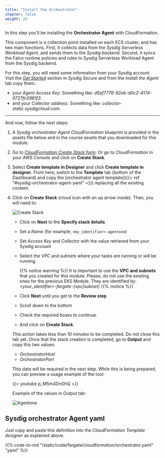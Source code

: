 ```yaml
---
title: "Install the Orchestrator"
chapter: false
weight: 20
---
```


In this step you'll be installing the **Orchestrator Agent** with CloudFormation.

This component is a collection point installed on each ECS cluster, 
and has two main functions. First, it collects data from the *Sysdig Serverless Workload Agent*, 
and sends them to the *Sysdig backend*. 
Second, it syncs the Falco runtime policies and rules to Sysdig Serverless Workload Agent 
from the Sysdig backend.


For this step, you will need some information from your Sysdig account.
Visit the [*Get Started*](https://secure.sysdig.com/#/onboarding) section in *Sysdig Secure*
and from the *Install the Agent* tab copy them.:

- your *Agent Access Key*: Something like: *d5ef7776-92eb-d0c2-4174-0727fc0981f3*.
- and your *Collector address*. Something like: *collector-static.sysdigcloud.com*.

---

And now, follow the next steps:

1. A *Sysdig orchestrator Agent CloudFormation* blueprint is provided in the assets file below 
   and in the course assets that you downloaded for this module.

2. Go to [*CloudFormation Create Stack form*](https://us-east-1.console.aws.amazon.com/cloudformation/home?region=us-east-1#/stacks/create/template). Or go to *CloudFormation* in your *AWS Console* and click on **Create Stack**.

3. Select **Create template in Designer** and click **Create template in designer**. From here, switch to the **Template** tab (bottom of the Dashboard) and copy the [orchestrator agent template]({{< ref "#sysdig-orchestrator-agent-yaml" >}}) replacing all the existing content.

4. Click on **Create Stack** (cloud icon with an up arrow inside). Then, you will need to:

    ![Create Stack](/images/55_module_5/createstack.png)

    - Click on **Next** to the **Specify stack details**
    - Set a *Name* (for example, `<my_identifier>-agentone`)
    - Set *Access Key* and *Collector* with the value retrieved from your Sysdig account
    - Select the *VPC* and *subnets* where your tasks are running or will be running.

      {{% notice warning %}}
  It is important to use the **VPC and subnets** that you created for this module. Please, do not use the existing ones for the previous EKS Module. They are identified by: *\<your_identifier\>-fargate-{vpc|subnet}*
  {{% /notice %}}

    - Click **Next** until you get to the **Review step**
    - Scroll down to the bottom
    - Check the required boxes to continue.
    - And click on **Create Stack**.

    This action takes less than *10 minutes* to be completed. Do not close this tab yet. Once that the stack creation is completed, go to **Output** and copy this two values:

    - *OrchestratorHost*
    - *OrchestratorPort*

    This data will be required in the next step. While this is being prepared, you can preview a usage example of the tool:

    {{< youtube p_M5m4DnOhQ >}}

    Example of the values in *Output* tab:

    ![Agentone](/images/55_module_5/agentone.png)


## Sysdig orchestrator Agent yaml

Just copy and paste this definition into the *CloudFormation Template designer* as explained above.

{{% code-to-md "/static/code/fargate/cloudformation/orchestrator.yaml" "yaml" %}}

